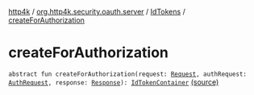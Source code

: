 [http4k](../../index.md) / [org.http4k.security.oauth.server](../index.md) / [IdTokens](index.md) / [createForAuthorization](./create-for-authorization.md)

# createForAuthorization

`abstract fun createForAuthorization(request: `[`Request`](../../org.http4k.core/-request/index.md)`, authRequest: `[`AuthRequest`](../-auth-request/index.md)`, response: `[`Response`](../../org.http4k.core/-response/index.md)`): `[`IdTokenContainer`](../../org.http4k.security.openid/-id-token-container/index.md) [(source)](https://github.com/http4k/http4k/blob/master/http4k-security-oauth/src/main/kotlin/org/http4k/security/oauth/server/IdTokens.kt#L9)
